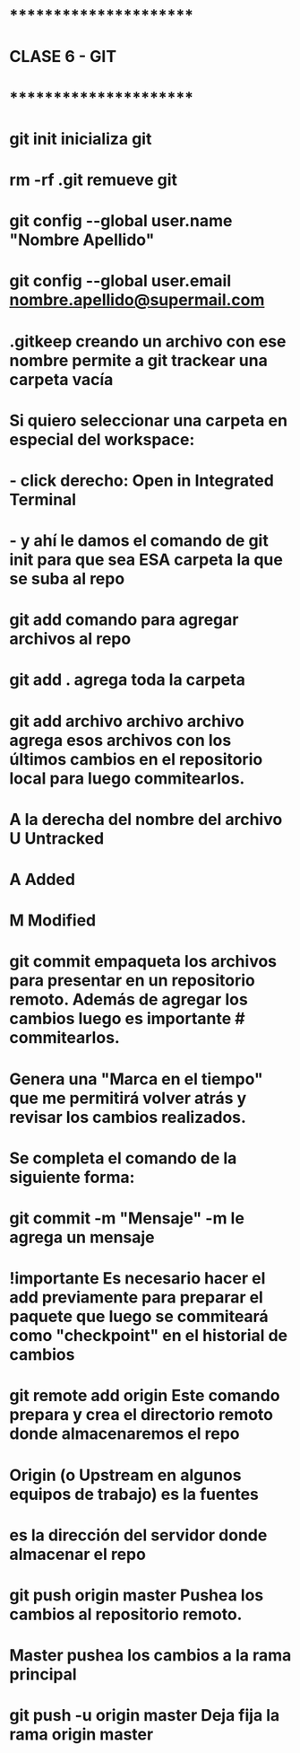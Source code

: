 # *********************
#     CLASE 6 - GIT
# *********************
# 
# git init        inicializa git
# rm -rf .git     remueve git
# 
# git config --global user.name "Nombre Apellido"
# git config --global user.email nombre.apellido@supermail.com
# 
# .gitkeep        creando un archivo con ese nombre permite a git trackear una carpeta vacía
# 
# Si quiero seleccionar una carpeta en especial del workspace:
#     - click derecho: Open in Integrated Terminal
#     - y ahí le damos el comando de git  init para que sea ESA carpeta la que se suba al repo
# 
# git add                             comando para agregar archivos al repo
# git add .                           agrega toda la carpeta
# git add archivo archivo archivo     agrega esos archivos con los últimos cambios en el repositorio local para luego commitearlos.
# 
# 
# A la derecha del nombre  del archivo    U   Untracked
#                                         A   Added
#                                         M   Modified
# 
# git commit      empaqueta los archivos para presentar en un repositorio remoto. Además de agregar los cambios luego es importante # commitearlos.
# Genera una "Marca en el tiempo" que me permitirá volver atrás y revisar los cambios realizados.
# Se completa el comando de la siguiente forma:
# 
# git commit -m "Mensaje"            -m le agrega un mensaje
# 
# !importante     Es necesario hacer el add previamente para preparar el paquete que luego se commiteará como "checkpoint" en el historial de cambios
# 
# git remote add origin <url>       Este comando prepara y crea el directorio remoto donde almacenaremos el repo
#                                   Origin (o Upstream en algunos equipos de trabajo) es la fuentes
#                                   <url>   es la dirección del servidor donde almacenar el repo      
# git push origin master            Pushea los cambios al repositorio remoto. 
#                                   Master pushea los cambios a la rama principal
#
# git push -u origin master         Deja fija la rama origin master
